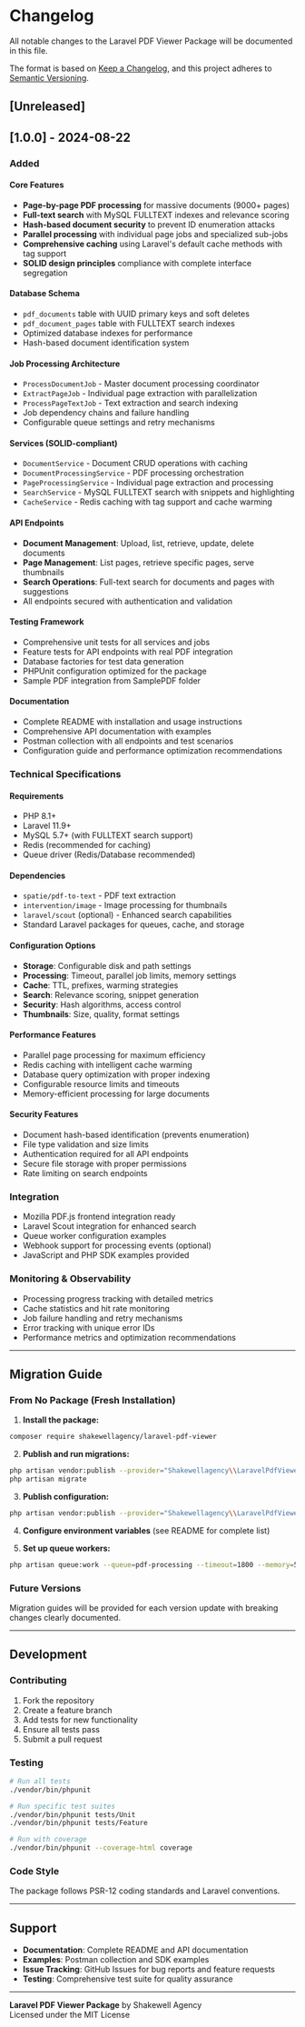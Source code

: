 # Changelog

All notable changes to the Laravel PDF Viewer Package will be documented in this file.

The format is based on [Keep a Changelog](https://keepachangelog.com/en/1.0.0/),
and this project adheres to [Semantic Versioning](https://semver.org/spec/v2.0.0.html).

## [Unreleased]

## [1.0.0] - 2024-08-22

### Added

#### Core Features
- **Page-by-page PDF processing** for massive documents (9000+ pages)
- **Full-text search** with MySQL FULLTEXT indexes and relevance scoring
- **Hash-based document security** to prevent ID enumeration attacks
- **Parallel processing** with individual page jobs and specialized sub-jobs
- **Comprehensive caching** using Laravel's default cache methods with tag support
- **SOLID design principles** compliance with complete interface segregation

#### Database Schema
- `pdf_documents` table with UUID primary keys and soft deletes
- `pdf_document_pages` table with FULLTEXT search indexes
- Optimized database indexes for performance
- Hash-based document identification system

#### Job Processing Architecture
- `ProcessDocumentJob` - Master document processing coordinator
- `ExtractPageJob` - Individual page extraction with parallelization  
- `ProcessPageTextJob` - Text extraction and search indexing
- Job dependency chains and failure handling
- Configurable queue settings and retry mechanisms

#### Services (SOLID-compliant)
- `DocumentService` - Document CRUD operations with caching
- `DocumentProcessingService` - PDF processing orchestration
- `PageProcessingService` - Individual page extraction and processing
- `SearchService` - MySQL FULLTEXT search with snippets and highlighting
- `CacheService` - Redis caching with tag support and cache warming

#### API Endpoints
- **Document Management**: Upload, list, retrieve, update, delete documents
- **Page Management**: List pages, retrieve specific pages, serve thumbnails
- **Search Operations**: Full-text search for documents and pages with suggestions
- All endpoints secured with authentication and validation

#### Testing Framework
- Comprehensive unit tests for all services and jobs
- Feature tests for API endpoints with real PDF integration
- Database factories for test data generation
- PHPUnit configuration optimized for the package
- Sample PDF integration from SamplePDF folder

#### Documentation
- Complete README with installation and usage instructions
- Comprehensive API documentation with examples
- Postman collection with all endpoints and test scenarios
- Configuration guide and performance optimization recommendations

### Technical Specifications

#### Requirements
- PHP 8.1+
- Laravel 11.9+
- MySQL 5.7+ (with FULLTEXT search support)
- Redis (recommended for caching)
- Queue driver (Redis/Database recommended)

#### Dependencies
- `spatie/pdf-to-text` - PDF text extraction
- `intervention/image` - Image processing for thumbnails
- `laravel/scout` (optional) - Enhanced search capabilities
- Standard Laravel packages for queues, cache, and storage

#### Configuration Options
- **Storage**: Configurable disk and path settings
- **Processing**: Timeout, parallel job limits, memory settings
- **Cache**: TTL, prefixes, warming strategies
- **Search**: Relevance scoring, snippet generation
- **Security**: Hash algorithms, access control
- **Thumbnails**: Size, quality, format settings

#### Performance Features
- Parallel page processing for maximum efficiency
- Redis caching with intelligent cache warming
- Database query optimization with proper indexing
- Configurable resource limits and timeouts
- Memory-efficient processing for large documents

#### Security Features
- Document hash-based identification (prevents enumeration)
- File type validation and size limits
- Authentication required for all API endpoints
- Secure file storage with proper permissions
- Rate limiting on search endpoints

### Integration
- Mozilla PDF.js frontend integration ready
- Laravel Scout integration for enhanced search
- Queue worker configuration examples
- Webhook support for processing events (optional)
- JavaScript and PHP SDK examples provided

### Monitoring & Observability
- Processing progress tracking with detailed metrics
- Cache statistics and hit rate monitoring
- Job failure handling and retry mechanisms
- Error tracking with unique error IDs
- Performance metrics and optimization recommendations

---

## Migration Guide

### From No Package (Fresh Installation)

1. **Install the package:**
```bash
composer require shakewellagency/laravel-pdf-viewer
```

2. **Publish and run migrations:**
```bash
php artisan vendor:publish --provider="Shakewellagency\\LaravelPdfViewer\\Providers\\PdfViewerServiceProvider" --tag="migrations"
php artisan migrate
```

3. **Publish configuration:**
```bash
php artisan vendor:publish --provider="Shakewellagency\\LaravelPdfViewer\\Providers\\PdfViewerServiceProvider" --tag="config"
```

4. **Configure environment variables** (see README for complete list)

5. **Set up queue workers:**
```bash
php artisan queue:work --queue=pdf-processing --timeout=1800 --memory=512
```

### Future Versions

Migration guides will be provided for each version update with breaking changes clearly documented.

---

## Development

### Contributing
1. Fork the repository
2. Create a feature branch
3. Add tests for new functionality
4. Ensure all tests pass
5. Submit a pull request

### Testing
```bash
# Run all tests
./vendor/bin/phpunit

# Run specific test suites
./vendor/bin/phpunit tests/Unit
./vendor/bin/phpunit tests/Feature

# Run with coverage
./vendor/bin/phpunit --coverage-html coverage
```

### Code Style
The package follows PSR-12 coding standards and Laravel conventions.

---

## Support

- **Documentation**: Complete README and API documentation
- **Examples**: Postman collection and SDK examples
- **Issue Tracking**: GitHub Issues for bug reports and feature requests
- **Testing**: Comprehensive test suite for quality assurance

---

**Laravel PDF Viewer Package** by Shakewell Agency  
Licensed under the MIT License